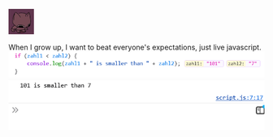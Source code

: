 ![Alt Text](smallcatdance.gif)

When I grow up, I want to beat everyone's expectations, just live javascript.
![condition](condition.png)
![actual](actual.png)
